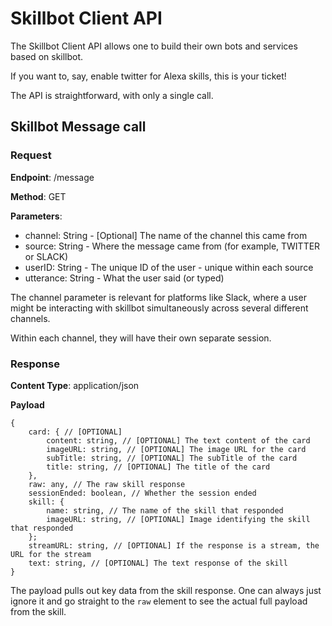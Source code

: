 # Skillbot Client API
The Skillbot Client API allows one to build their own bots and services based on skillbot.

If you want to, say, enable twitter for Alexa skills, this is your ticket!

The API is straightforward, with only a single call.

## Skillbot Message call
### Request
**Endpoint**: /message

**Method**: GET

**Parameters**:
* channel: String - \[Optional\] The name of the channel this came from
* source: String - Where the message came from (for example, TWITTER or SLACK)
* userID: String - The unique ID of the user - unique within each source
* utterance: String - What the user said (or typed)

The channel parameter is relevant for platforms like Slack,
where a user might be interacting with skillbot simultaneously across several different channels.

Within each channel, they will have their own separate session.

### Response
**Content Type**: application/json

**Payload**
```
{
    card: { // [OPTIONAL]
        content: string, // [OPTIONAL] The text content of the card
        imageURL: string, // [OPTIONAL] The image URL for the card
        subTitle: string, // [OPTIONAL] The subTitle of the card
        title: string, // [OPTIONAL] The title of the card
    },
    raw: any, // The raw skill response
    sessionEnded: boolean, // Whether the session ended
    skill: {
        name: string, // The name of the skill that responded
        imageURL: string, // [OPTIONAL] Image identifying the skill that responded
    };
    streamURL: string, // [OPTIONAL] If the response is a stream, the URL for the stream
    text: string, // [OPTIONAL] The text response of the skill
}
```

The payload pulls out key data from the skill response. One can always just ignore it and go straight to the `raw` element to see the actual full payload from the skill.
